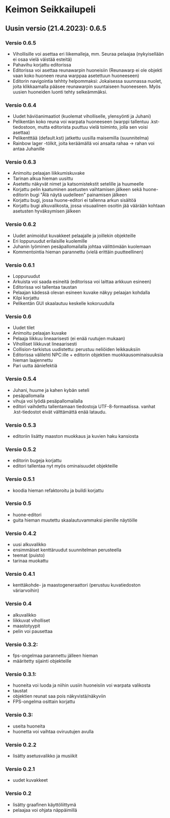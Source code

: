 # Keimon Seikkailupeli

## Uusin versio (21.4.2023): 0.6.5

### Versio 0.6.5

 - Vihollisille voi asettaa eri liikemalleja, mm. Seuraa pelaajaa (nykyisellään ei osaa vielä väistää esteitä)
 - Pahavihu korjattu editorissa
 - Editorissa voi asettaa reunawarpin huoneisiin (Reunawarp ei ole objekti vaan koko huoneen reuna warppaa asetettuun huoneeseen)
 - Editorin navigointia tehhty helpommaksi: Jokaisessa suunnassa nuolet, joita klikkaamalla pääsee reunawarpin suuntaiseen huoneeseen. Myös uusien huoneiden luonti tehty selkeämmäksi.

### Versio 0.6.4

 - Uudet häviöanimaatiot (kuolemat viholliselle, ylensyönti ja Juhani)
 - Pelikentän koko reuna voi warpata huoneeseen (warppi tallentuu .kst-tiedostoon, mutta editorista puuttuu vielä toiminto, jolla sen voisi asettaa)
 - Pelikentttää (default.kst) jatkettu uusilla maisemilla (suunnitelma)
 - Rainbow lager -tölkit, joita keräämällä voi ansaita rahaa -> rahan voi antaa Juhanille

### Versio 0.6.3

 - Animoitu pelaajan liikkumiskuvake
 - Tarinan alkua hieman uusittu
 - Asetettu näkyvät nimet ja katsomistekstit setelille ja huumeelle
 - Korjattu pelin kaatuminen asetusten vaihtamisen jälkeen sekä huone-editorin bugi "Älä näytä uudelleen" painamisen jälkeen
 - Korjattu bugi, jossa huone-editori ei tallenna arkun sisältöä
 - Korjattu bugi alkuvalikosta, jossa visuaalinen osoitin jää väärään kohtaan asetusten hyväksymisen jälkeen

### Versio 0.6.2

 - Uudet animoidut kuvakkeet pelaajalle ja joillekin objekteille
 - Eri loppuruudut erilaisille kuolemille
 - Juhanin lyöminen pesäpallomailalla johtaa välittömään kuolemaan
 - Kommentointia hieman parannettu (vielä erittäin puutteellinen)

### Versio 0.6.1

 - Loppuruudut
 - Arkuista voi saada esineitä (editorissa voi laittaa arkkuun esineen)
 - Editorissa voi tallentaa taustan
 - Pelaajan kädessä olevan esineen kuvake näkyy pelaajan kohdalla
 - Kilpi korjattu
 - Pelikentän GUI skaalautuu keskelle kokoruudulla

### Versio 0.6

 - Uudet tilet
 - Animoitu pelaajan kuvake
 - Pelaaja liikkuu lineaarisesti (ei enää ruutujen mukaan)
 - Viholliset liikkuvat lineaarisesti
 - Collision-tarkistus uudistettu: perustuu neliöiden leikkauksiin
 - Editorissa välilehti NPC:ille + editorin objektien muokkausominaisuuksia hieman laajennettu
 - Pari uutta ääniefektiä

### Versio 0.5.4

 - Juhani, huume ja kahen kybän seteli
 - pesäpallomaila
 - vihuja voi lyödä pesäpallomailalla
 - editori vaihdettu tallentamaan tiedostoja UTF-8-formaatissa. vanhat .kst-tiedostot eivät välttämättä enää lataudu.
 
### Versio 0.5.3

 - editoriin lisätty maaston muokkaus ja kuvien haku kansiosta
 
### Versio 0.5.2

 - editorin bugeja korjattu
 - editori tallentaa nyt myös ominaisuudet objekteille

### Versio 0.5.1

 - koodia hieman refaktoroitu ja buildi korjattu

### Versio 0.5

 - huone-editori
 - guita hieman muutettu skaalautuvammaksi pienille näytöille

### Versio 0.4.2

  - uusi alkuvalikko
  - ensimmäiset kenttäruudut suunnitelman perusteella
  - teemat (puisto)
  - tarinaa muokattu
  
 ### Versio 0.4.1
 
  - kenttäkohde- ja maastogeneraattori (perustuu kuvatiedoston väriarvoihin)

### Versio 0.4

  - alkuvalikko
  - liikkuvat viholliset
  - maastotyypit
  - pelin voi pausettaa

### Versio 0.3.2:
  - fps-ongelmaa parannettu jälleen hieman
  - määritetty sijainti objekteille

### Versio 0.3.1:
  - huoneita voi luoda ja niihin uusiin huoneisiin voi warpata valikosta
  - taustat
  - objektien reunat saa pois näkyvistä/näkyviin
  - FPS-ongelma osittain korjattu
  
### Versio 0.3:
  - useita huoneita
  - huonetta voi vaihtaa oviruutujen avulla

### Versio 0.2.2
  - lisätty asetusvalikko ja musiikit
  
### Versio 0.2.1
  - uudet kuvakkeet

### Versio 0.2
  - lisätty graafinen käyttöliittymä
  - pelaajaa voi ohjata näppäimillä

